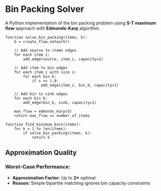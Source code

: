 # Bin Packing Solver

A Python implementation of the bin packing problem using **S-T maximum flow** approach with **Edmonds-Karp** algorithm.

```pseudocode
function solve_bin_packing(items, k):
    G = create_flow_network()
    
    // Add source to items edges
    for each item i:
        add_edge(source, item_i, capacity=1)
    
    // Add item to bin edges  
    for each item i with size s:
        for each bin b:
            if s <= 1.0:
                add_edge(item_i, bin_b, capacity=1)
    
    // Add bin to sink edges
    for each bin b:
        add_edge(bin_b, sink, capacity=1)
    
    max_flow = edmonds_karp(G)
    return max_flow == number_of_items

function find_minimum_bins(items):
    for k = 1 to len(items):
        if solve_bin_packing(items, k):
            return k
```

## Approximation Quality

### **Worst-Case Performance:**
- **Approximation Factor:** Up to **2×** optimal
- **Reason:** Simple bipartite matching ignores bin capacity constraints


